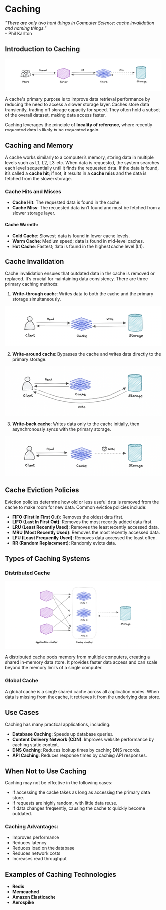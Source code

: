 # Caching

_"There are only two hard things in Computer Science: cache invalidation and naming things."_  
– Phil Karlton

## Introduction to Caching
![CachingIntro](caching.png)

A cache's primary purpose is to improve data retrieval performance by reducing the need to access a slower storage layer. Caches store data transiently, trading off storage capacity for speed. They often hold a subset of the overall dataset, making data access faster.

Caching leverages the principle of **locality of reference**, where recently requested data is likely to be requested again.

## Caching and Memory

A cache works similarly to a computer’s memory, storing data in multiple levels such as L1, L2, L3, etc. When data is requested, the system searches each level sequentially until it finds the requested data. If the data is found, it’s called a **cache hit**; if not, it results in a **cache miss** and the data is fetched from the slower storage.

### Cache Hits and Misses

- **Cache Hit**: The requested data is found in the cache.
- **Cache Miss**: The requested data isn’t found and must be fetched from a slower storage layer.

#### Cache Warmth:
- **Cold Cache**: Slowest; data is found in lower cache levels.
- **Warm Cache**: Medium speed; data is found in mid-level caches.
- **Hot Cache**: Fastest; data is found in the highest cache level (L1).

## Cache Invalidation

Cache invalidation ensures that outdated data in the cache is removed or replaced. It’s crucial for maintaining data consistency. There are three primary caching methods:

1. **Write-through cache**: Writes data to both the cache and the primary storage simultaneously.
   
  ![CachingIntro](write-through-cache.png)

2. **Write-around cache**: Bypasses the cache and writes data directly to the primary storage.
   
  ![CachingIntro](write-around-cache.png)

3. **Write-back cache**: Writes data only to the cache initially, then asynchronously syncs with the primary storage.
   
  ![CachingIntro](write-back-cache.png)

## Cache Eviction Policies

Eviction policies determine how old or less useful data is removed from the cache to make room for new data. Common eviction policies include:
- **FIFO (First In First Out)**: Removes the oldest data first.
- **LIFO (Last In First Out)**: Removes the most recently added data first.
- **LRU (Least Recently Used)**: Removes the least recently accessed data.
- **MRU (Most Recently Used)**: Removes the most recently accessed data.
- **LFU (Least Frequently Used)**: Removes data accessed the least often.
- **RR (Random Replacement)**: Randomly evicts data.

## Types of Caching Systems

### Distributed Cache

![CachingIntro](distributed-cache.png)

A distributed cache pools memory from multiple computers, creating a shared in-memory data store. It provides faster data access and can scale beyond the memory limits of a single computer.

### Global Cache
A global cache is a single shared cache across all application nodes. When data is missing from the cache, it retrieves it from the underlying data store.

## Use Cases

Caching has many practical applications, including:
- **Database Caching**: Speeds up database queries.
- **Content Delivery Network (CDN)**: Improves website performance by caching static content.
- **DNS Caching**: Reduces lookup times by caching DNS records.
- **API Caching**: Reduces response times by caching API responses.

## When Not to Use Caching

Caching may not be effective in the following cases:
- If accessing the cache takes as long as accessing the primary data store.
- If requests are highly random, with little data reuse.
- If data changes frequently, causing the cache to quickly become outdated.

### Caching Advantages:
- Improves performance
- Reduces latency
- Reduces load on the database
- Reduces network costs
- Increases read throughput

## Examples of Caching Technologies
- **Redis**
- **Memcached**
- **Amazon Elasticache**
- **Aerospike**
